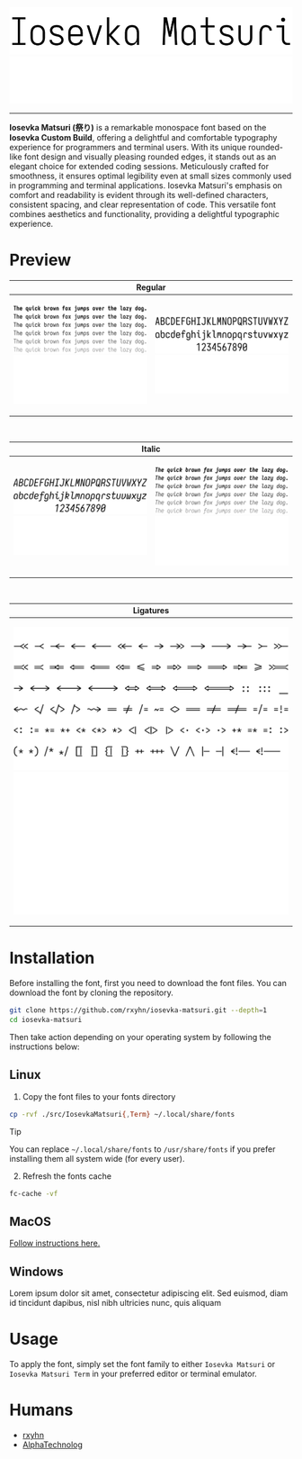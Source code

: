 <p align="center">
<img src="./assets/banner/dark.svg#gh-light-mode-only" title="Iosevka Matsuri Banner"/>
<img src="./assets/banner/light.svg#gh-dark-mode-only" title="Iosevka Matsuri Banner"/>
</p>

---

**Iosevka Matsuri (祭り)** is a remarkable monospace font based on the **Iosevka Custom Build**,
offering a delightful and comfortable typography experience for programmers and terminal users.
With its unique rounded-like font design and visually pleasing rounded edges, it stands out as an
elegant choice for extended coding sessions. Meticulously crafted for smoothness, it ensures
optimal legibility even at small sizes commonly used in programming and terminal applications.
Iosevka Matsuri's emphasis on comfort and readability is evident through its well-defined characters,
consistent spacing, and clear representation of code. This versatile font combines aesthetics and
functionality, providing a delightful typographic experience.

# Preview

<table>
  <thead>
    <tr>
      <th style="text-align: center" colspan="2">Regular<br></th>
    </tr>
  </thead>
  <tbody>
    <tr>
      <td>
        <p align="center">
          <img src="./assets/preview/regular/dark.svg#gh-light-mode-only" title="Iosevka Matsuri Preview"/>
          <img src="./assets/preview/regular/light.svg#gh-dark-mode-only" title="Iosevka Matsuri Preview"/>
        </p>
      </td>
      <td>
        <p align="center">
          <img src="./assets/preview/characters/regular/dark.svg#gh-light-mode-only" title="Iosevka Matsuri Preview"/>
          <img src="./assets/preview/characters/regular/light.svg#gh-dark-mode-only" title="Iosevka Matsuri Preview"/>
        </p>
      </td>
    </tr>
  </tbody>
</table>

<br>

<table>
  <thead>
    <tr>
      <th style="text-align: center" colspan="2">Italic<br></th>
    </tr>
  </thead>
  <tbody>
    <tr>
      <td>
        <p align="center">
          <img src="./assets/preview/characters/italic/dark.svg#gh-light-mode-only" title="Iosevka Matsuri Preview (Italic)"/>
          <img src="./assets/preview/characters/italic/light.svg#gh-dark-mode-only" title="Iosevka Matsuri Preview (Italic)"/>
        </p>
      </td>
      <td>
        <p align="center">
          <img src="./assets/preview/italic/dark.svg#gh-light-mode-only" title="Iosevka Matsuri Preview (Italic)"/>
          <img src="./assets/preview/italic/light.svg#gh-dark-mode-only" title="Iosevka Matsuri Preview (Italic)"/>
        </p>
      </td>
    </tr>
  </tbody>
</table>

<br>

<table>
  <thead>
    <tr>
      <th style="text-align: center">Ligatures<br></th>
    </tr>
  </thead>
  <tbody>
    <tr>
      <td>
        <p align="center">
          <img src="./assets/preview/ligatures/dark.svg#gh-light-mode-only" title="Iosevka Matsuri Preview (Ligatures)"/>
          <img src="./assets/preview/ligatures/light.svg#gh-dark-mode-only" title="Iosevka Matsuri Preview (Ligatures)"/>
        </p>
      </td>
    </tr>
  </tbody>
</table>

# Installation

Before installing the font, first you need to download the font files. You can download the font by cloning the repository.

```sh
git clone https://github.com/rxyhn/iosevka-matsuri.git --depth=1
cd iosevka-matsuri
```

Then take action depending on your operating system by following the instructions below:

## Linux

1. Copy the font files to your fonts directory

```sh
cp -rvf ./src/IosevkaMatsuri{,Term} ~/.local/share/fonts
```

> [!TIP]
> You can replace `~/.local/share/fonts` to `/usr/share/fonts` if you prefer installing them all system wide (for every user).

2. Refresh the fonts cache

```sh
fc-cache -vf
```

## MacOS

<a href="http://support.apple.com/kb/HT2509"> Follow instructions here. </a>

## Windows

Lorem ipsum dolor sit amet, consectetur adipiscing elit. Sed euismod, diam id tincidunt dapibus, nisl nibh ultricies nunc, quis aliquam

# Usage

To apply the font, simply set the font family to either `Iosevka Matsuri` or `Iosevka Matsuri Term` in your preferred editor or terminal emulator.

# Humans

- [rxyhn](https://github.com/rxyhn)
- [AlphaTechnolog](https://github.com/AlphaTechnolog)
